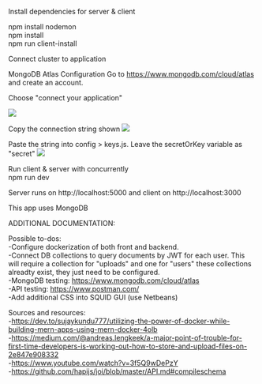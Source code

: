 
Install dependencies for server & client

npm install nodemon 
<br>
npm install 
<br>
npm run client-install


Connect cluster to application 

MongoDB Atlas Configuration 
Go to https://www.mongodb.com/cloud/atlas and create an account. 

Choose "connect your application" 

<img src="https://raw.githubusercontent.com/cacab/upload_app_api/master/images/Screen%20Shot%202020-07-01%20at%208.38.35%20AM.png"></img>

Copy the connection string shown
<img src="https://raw.githubusercontent.com/cacab/upload_app_api/master/images/Screen%20Shot%202020-07-01%20at%208.38.54%20AM.png"></img>

Paste the string into config > keys.js. Leave the secretOrKey variable as "secret" 
<img src="https://raw.githubusercontent.com/cacab/upload_app_api/master/images/Screen%20Shot%202020-07-01%20at%208.41.05%20AM.png"></img>

Run client & server with concurrently
<br>
npm run dev

Server runs on http://localhost:5000 and client on http://localhost:3000

This app uses MongoDB 


ADDITIONAL DOCUMENTATION: 



Possible to-dos: 
<br>
-Configure dockerization of both front and backend. 
<br>
-Connect DB collections to query documents by JWT for each user. This will require a collection for "uploads" and one for "users" these collections alreadty exist, they just need to be configured. 
<br>
-MongoDB testing: https://www.mongodb.com/cloud/atlas
<br>
-API testing: https://www.postman.com/
<br>
-Add additional CSS into SQUID GUI (use Netbeans)
<br>


Sources and resources: 
<br>
-https://dev.to/sujaykundu777/utilizing-the-power-of-docker-while-building-mern-apps-using-mern-docker-4olb
<br>
-https://medium.com/@andreas.lengkeek/a-major-point-of-trouble-for-first-time-developers-is-working-out-how-to-store-and-upload-files-on-2e847e908332
<br>
-https://www.youtube.com/watch?v=3f5Q9wDePzY
<br>
-https://github.com/hapijs/joi/blob/master/API.md#compileschema

